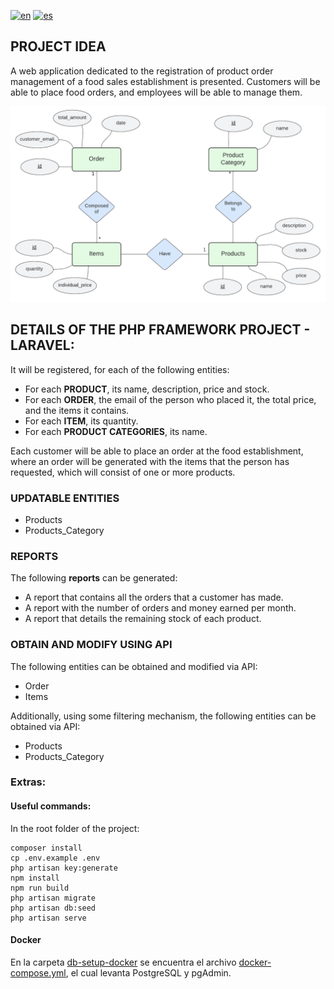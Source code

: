 [![en](https://img.shields.io/badge/lang-en-red.svg)](https://github.com/rodrikraus/IoT-Impact-laravel/blob/main/README-EN.md)
[![es](https://img.shields.io/badge/lang-es-yellow.svg)](https://github.com/rodrikraus/IoT-Impact-laravel/blob/main/README-ES.md)

## PROJECT IDEA

A web application dedicated to the registration of product order management of a food sales establishment is presented. Customers will be able to place food orders, and employees will be able to manage them.

![Entity Relationship Diagram](docs/entity-relationship-diagram.png)



## DETAILS OF THE PHP FRAMEWORK PROJECT - LARAVEL:    

It will be registered, for each of the following entities:
- For each **PRODUCT**, its name, description, price and stock.
- For each **ORDER**, the email of the person who placed it, the total price, and the items it contains.
- For each **ITEM**, its quantity.
- For each **PRODUCT CATEGORIES**, its name.

Each customer will be able to place an order at the food establishment, where an order will be generated with the items that the person has requested, which will consist of one or more products.



### UPDATABLE ENTITIES
- Products
- Products_Category

### REPORTS

The following **reports** can be generated:
- A report that contains all the orders that a customer has made.
- A report with the number of orders and money earned per month.
- A report that details the remaining stock of each product.

### OBTAIN AND MODIFY USING API

The following entities can be obtained and modified via API:
- Order
- Items

Additionally, using some filtering mechanism, the following entities can be obtained via API:
- Products
- Products_Category



### Extras:

#### Useful commands:
In the root folder of the project:


``` 
composer install
cp .env.example .env
php artisan key:generate
npm install
npm run build
php artisan migrate
php artisan db:seed
php artisan serve
```
#### Docker
En la carpeta [db-setup-docker](db-setup-docker/) se encuentra el archivo [docker-compose.yml](db-setup-docker/docker-compose.yml), el cual levanta PostgreSQL y pgAdmin.


